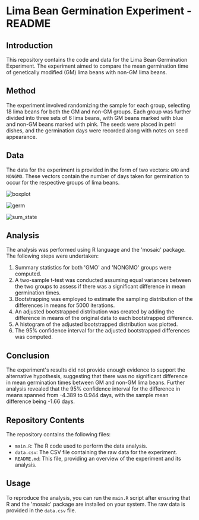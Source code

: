 # Lima Bean Germination Experiment - README

## Introduction

This repository contains the code and data for the Lima Bean Germination Experiment. The experiment aimed to compare the mean germination time of genetically modified (GM) lima beans with non-GM lima beans.

## Method

The experiment involved randomizing the sample for each group, selecting 18 lima beans for both the GM and non-GM groups. Each group was further divided into three sets of 6 lima beans, with GM beans marked with blue and non-GM beans marked with pink. The seeds were placed in petri dishes, and the germination days were recorded along with notes on seed appearance.

## Data

The data for the experiment is provided in the form of two vectors: `GMO` and `NONGMO`. These vectors contain the number of days taken for germination to occur for the respective groups of lima beans.

![boxplot](https://github.com/kimjoyc/GMO_Hypothesis_Test/assets/88675769/1cbe0783-5ac4-4238-a713-516c99e6f00d)

![germ](https://github.com/kimjoyc/GMO_Hypothesis_Test/assets/88675769/3ae71392-8f2f-4bf9-9fce-67646f1332fe)

![sum_state](https://github.com/kimjoyc/GMO_Hypothesis_Test/assets/88675769/4fcfc399-17e4-4924-ae34-c46fa52b74a8)

## Analysis

The analysis was performed using R language and the 'mosaic' package. The following steps were undertaken:

1. Summary statistics for both 'GMO' and 'NONGMO' groups were computed.
2. A two-sample t-test was conducted assuming equal variances between the two groups to assess if there was a significant difference in mean germination times.
3. Bootstrapping was employed to estimate the sampling distribution of the differences in means for 5000 iterations.
4. An adjusted bootstrapped distribution was created by adding the difference in means of the original data to each bootstrapped difference.
5. A histogram of the adjusted bootstrapped distribution was plotted.
6. The 95% confidence interval for the adjusted bootstrapped differences was computed.

## Conclusion

The experiment's results did not provide enough evidence to support the alternative hypothesis, suggesting that there was no significant difference in mean germination times between GM and non-GM lima beans. Further analysis revealed that the 95% confidence interval for the difference in means spanned from -4.389 to 0.944 days, with the sample mean difference being -1.66 days.

## Repository Contents

The repository contains the following files:

- `main.R`: The R code used to perform the data analysis.
- `data.csv`: The CSV file containing the raw data for the experiment.
- `README.md`: This file, providing an overview of the experiment and its analysis.

## Usage

To reproduce the analysis, you can run the `main.R` script after ensuring that R and the 'mosaic' package are installed on your system. The raw data is provided in the `data.csv` file.
